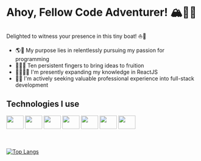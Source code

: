 <h1> Ahoy, Fellow Code Adventurer! 🏔️🧗🏻 </h1>  

Delighted to witness your presence in this tiny boat! ⛵️🌊

<ul>
  <li><span>🌎🎯 </span>   My purpose lies in relentlessly pursuing my passion for programming</li>
  <li><span>🙌🏻💡 </span> Ten persistent fingers to bring ideas to fruition</li>
  <li><span>📖🧑🏻‍💻 </span> I'm presently expanding my knowledge in ReactJS</li>
  <li><span>🔎💼 </span> I'm actively seeking valuable professional experience into full-stack development</li>
</ul>



## Technologies I use
<div style="display: inline_block;">
<img height="35px" width="45px" style="cursor: none;" src="https://cdn.jsdelivr.net/gh/devicons/devicon/icons/css3/css3-original-wordmark.svg" />
<img height="35px" width="45px" style="cursor: none;" src="https://cdn.jsdelivr.net/gh/devicons/devicon/icons/html5/html5-original-wordmark.svg" />
<img height="35px" width="45px" style="cursor: none;" src="https://cdn.jsdelivr.net/gh/devicons/devicon/icons/javascript/javascript-original.svg" />
<img height="35px" width="45px" style="cursor: none;" src="https://cdn.jsdelivr.net/gh/devicons/devicon/icons/java/java-original-wordmark.svg" />
<img height="35px" width="45px" style="cursor: none;" src="https://cdn.jsdelivr.net/gh/devicons/devicon/icons/php/php-original.svg" />
<img height="35px" width="45px" style="cursor: none;" src="https://cdn.jsdelivr.net/gh/devicons/devicon/icons/mysql/mysql-original-wordmark.svg" />
<img height="35px" width="45px" style="cursor: none;" src="https://cdn.jsdelivr.net/gh/devicons/devicon/icons/arduino/arduino-original-wordmark.svg" />
</div>
<br>
<br>


[![Top Langs](https://github-readme-stats.vercel.app/api/top-langs/?username=GabrielFagundst&layout=compact)](https://github.com/GabrielFagundst/github-readme-stats)
